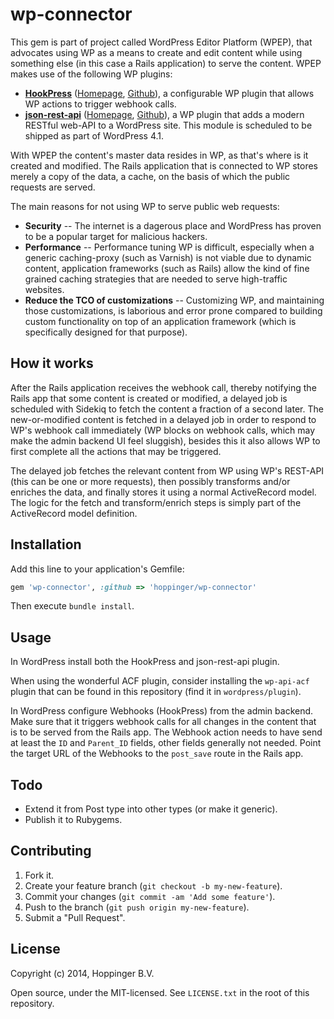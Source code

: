 
wp-connector
============

This gem is part of project called WordPress Editor Platform (WPEP), that advocates using WP as a means to create and edit content while using something else (in this case a Rails application) to serve the content.  WPEP makes use of the following WP plugins:

* [**HookPress**](https://wordpress.org/plugins/hookpress) ([Homepage](http://mitcho.com/code/hookpress), [Github](https://github.com/mitcho/hookpress)), a configurable WP plugin that allows WP actions to trigger webhook calls.
* [**json-rest-api**](https://wordpress.org/plugins/json-rest-api) ([Homepage](http://wp-api.org), [Github](https://github.com/WP-API/WP-API)), a WP plugin that adds a modern RESTful web-API to a WordPress site. This module is scheduled to be shipped as part of WordPress 4.1.

With WPEP the content's master data resides in WP, as that's where is it created and modified.  The Rails application that is connected to WP stores merely a copy of the data, a cache, on the basis of which the public requests are served.

The main reasons for not using WP to serve public web requests:

* **Security** -- The internet is a dagerous place and WordPress has proven to be a popular target for malicious hackers.
* **Performance** -- Performance tuning WP is difficult, especially when a generic caching-proxy (such as Varnish) is not viable due to dynamic content, application frameworks (such as Rails) allow the kind of fine grained caching strategies that are needed to serve high-traffic websites.
* **Reduce the TCO of customizations** -- Customizing WP, and maintaining those customizations, is laborious and error prone compared to building custom functionality on top of an application framework (which is specifically designed for that purpose).



## How it works

After the Rails application receives the webhook call, thereby notifying the Rails app that some content is created or modified, a delayed job is scheduled with Sidekiq to fetch the content a fraction of a second later.  The new-or-modified content is fetched in a delayed job in order to respond to WP's webhook call immediately (WP blocks on webhook calls, which may make the admin backend UI feel sluggish), besides this it also allows WP to first complete all the actions that may be triggered.

The delayed job fetches the relevant content from WP using WP's REST-API (this can be one or more requests), then possibly transforms and/or enriches the data, and finally stores it using a normal ActiveRecord model. The logic for the fetch and transform/enrich steps is simply part of the ActiveRecord model definition.



## Installation

Add this line to your application's Gemfile:

```ruby
gem 'wp-connector', :github => 'hoppinger/wp-connector'
```

Then execute `bundle install`.



## Usage

In WordPress install both the HookPress and json-rest-api plugin.

When using the wonderful ACF plugin, consider installing the `wp-api-acf` plugin that can be found in this repository (find it in `wordpress/plugin`).

In WordPress configure Webhooks (HookPress) from the admin backend. Make sure that it triggers webhook calls for all changes in the content that is to be served from the Rails app.  The Webhook action needs to have send at least the `ID` and `Parent_ID` fields, other fields generally not needed.  Point the target URL of the Webhooks to the `post_save` route in the Rails app.



## Todo

* Extend it from Post type into other types (or make it generic).
* Publish it to Rubygems.



## Contributing

1. Fork it.
2. Create your feature branch (`git checkout -b my-new-feature`).
3. Commit your changes (`git commit -am 'Add some feature'`).
4. Push to the branch (`git push origin my-new-feature`).
5. Submit a "Pull Request".



## License

Copyright (c) 2014, Hoppinger B.V.

Open source, under the MIT-licensed. See `LICENSE.txt` in the root of this repository.
